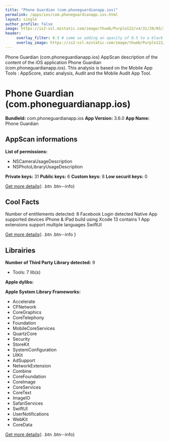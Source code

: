 ```yaml
---
title: "Phone Guardian (com.phoneguardianapp.ios)"
permalink: /apps/ios/com.phoneguardianapp.ios.html
layout: single
author_profile: false
image: https://is2-ssl.mzstatic.com/image/thumb/Purple122/v4/31/29/03/3129031e-da48-ac02-567e-a4e5878909dc/AppIcon-1x_U007emarketing-0-6-0-85-220.png/512x512bb.jpg
header: 
     overlay_filter: 0.5 # same as adding an opacity of 0.5 to a black background
     overlay_image: https://is2-ssl.mzstatic.com/image/thumb/Purple122/v4/31/29/03/3129031e-da48-ac02-567e-a4e5878909dc/AppIcon-1x_U007emarketing-0-6-0-85-220.png/512x512bb.jpg
---
```

Phone Guardian (com.phoneguardianapp.ios) AppScan description of the content of the iOS application Phone Guardian (com.phoneguardianapp.ios). This analysis is based on the Mobile App Tools : AppScore, static analysis, Audit and the Mobile Audit App Tool.

# Phone Guardian (com.phoneguardianapp.ios)

**BundleId:** com.phoneguardianapp.ios
**App Version:** 3.6.0
**App Name:** Phone Guardian


## AppScan informations 

**List of permissions:** 
- NSCameraUsageDescription
- NSPhotoLibraryUsageDescription
  
  
**Private keys:** 31
**Public keys:** 6
**Custom keys:** 8
**Low securit keys:** 0
  
[Get more details](/pricing.html){: .btn .btn--info}

## Cool Facts

Number of entitlements detected: 8
Facebook Login detected
Native App
supported devices iPhone & iPad
build using Xcode 13
contains 1 App extensions
support multiple languages
SwiftUI
  
[Get more details](/pricing.html){: .btn .btn--info }

## Librairies 
**Number of Third Party Library detected:** 9
- Tools: 7 lib(s)


**Apple dylibs:**


**Apple System Library Frameworks:**
- Accelerate
- CFNetwork
- CoreGraphics
- CoreTelephony
- Foundation
- MobileCoreServices
- QuartzCore
- Security
- StoreKit
- SystemConfiguration
- UIKit
- AdSupport
- NetworkExtension
- Combine
- CoreFoundation
- CoreImage
- CoreServices
- CoreText
- ImageIO
- SafariServices
- SwiftUI
- UserNotifications
- WebKit
- CoreData


  
[Get more details](/pricing.html){: .btn .btn--info}

